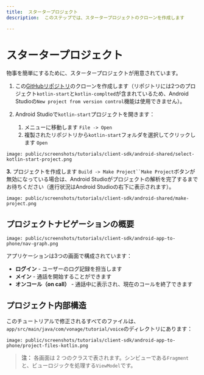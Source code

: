 ```yaml
---
title:  スタータープロジェクト
description:  このステップでは、スタータープロジェクトのクローンを作成します

---
```


スタータープロジェクト
===========

物事を簡単にするために、スタータープロジェクトが用意されています。

1. この[GitHubリポジトリ](https://github.com/nexmo-community/client-sdk-android-tutorial-voice-app-to-phone)のクローンを作成します（リポジトリには2つのプロジェクト`kotlin-start`と`kotlin-complted`が含まれているため、Android Studioの`New project from version control`機能は使用できません）。

2. Android Studioで`kotlin-start`プロジェクトを開きます：

   1. メニューに移動します `File -> Open`
   2. 複製されたリポジトリから`kotlin-start`フォルダを選択してクリックします `Open`

```screenshot
image: public/screenshots/tutorials/client-sdk/android-shared/select-kotlin-start-project.png
```

**3\.** プロジェクトを作成します `Build -> Make Project``Make Project`ボタンが無効になっている場合は、Android Studioがプロジェクトの解析を完了するまでお待ちください（進行状況はAndroid Studioの右下に表示されます）。

```screenshot
image: public/screenshots/tutorials/client-sdk/android-shared/make-project.png
```

プロジェクトナビゲーションの概要
----------------

```screenshot
image: public/screenshots/tutorials/client-sdk/android-app-to-phone/nav-graph.png
```

アプリケーションは3つの画面で構成されています：

* **ログイン** - ユーザーのログ記録を担当します
* **メイン** - 通話を開始することができます
* **オンコール（on call）** - 通話中に表示され、現在のコールを終了できます

プロジェクト内部構造
----------

このチュートリアルで修正されるすべてのファイルは、`app/src/main/java/com/vonage/tutorial/voice`のディレクトリにあります：

```screenshot
image: public/screenshots/tutorials/client-sdk/android-app-to-phone/project-files-kotlin.png
```

> **注：** 各画面は 2 つのクラスで表されます。シンビューである`Fragment`と、ビューロジックを処理する`ViewModel`です。

